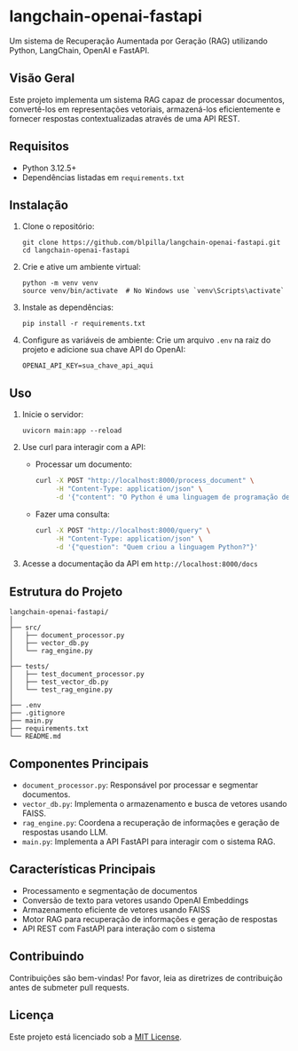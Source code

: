 # langchain-openai-fastapi

Um sistema de Recuperação Aumentada por Geração (RAG) utilizando Python, LangChain, OpenAI e FastAPI.

## Visão Geral

Este projeto implementa um sistema RAG capaz de processar documentos, convertê-los em representações vetoriais, armazená-los eficientemente e fornecer respostas contextualizadas através de uma API REST.

## Requisitos

- Python 3.12.5+
- Dependências listadas em `requirements.txt`

## Instalação

1. Clone o repositório:
   ```
   git clone https://github.com/blpilla/langchain-openai-fastapi.git
   cd langchain-openai-fastapi
   ```

2. Crie e ative um ambiente virtual:
   ```
   python -m venv venv
   source venv/bin/activate  # No Windows use `venv\Scripts\activate`
   ```

3. Instale as dependências:
   ```
   pip install -r requirements.txt
   ```

4. Configure as variáveis de ambiente:
   Crie um arquivo `.env` na raiz do projeto e adicione sua chave API do OpenAI:
   ```
   OPENAI_API_KEY=sua_chave_api_aqui
   ```

## Uso

1. Inicie o servidor:
   ```
   uvicorn main:app --reload
   ```

2. Use curl para interagir com a API:

   - Processar um documento:
     ```bash
     curl -X POST "http://localhost:8000/process_document" \
          -H "Content-Type: application/json" \
          -d '{"content": "O Python é uma linguagem de programação de alto nível, interpretada de script, imperativa, orientada a objetos, funcional, de tipagem dinâmica e forte. Foi lançada por Guido van Rossum em 1991."}'
     ```

   - Fazer uma consulta:
     ```bash
     curl -X POST "http://localhost:8000/query" \
          -H "Content-Type: application/json" \
          -d '{"question": "Quem criou a linguagem Python?"}'
     ```

3. Acesse a documentação da API em `http://localhost:8000/docs`

## Estrutura do Projeto

```
langchain-openai-fastapi/
│
├── src/
│   ├── document_processor.py
│   ├── vector_db.py
│   └── rag_engine.py
│
├── tests/
│   ├── test_document_processor.py
│   ├── test_vector_db.py
│   └── test_rag_engine.py
│
├── .env
├── .gitignore
├── main.py
├── requirements.txt
└── README.md
```

## Componentes Principais

- `document_processor.py`: Responsável por processar e segmentar documentos.
- `vector_db.py`: Implementa o armazenamento e busca de vetores usando FAISS.
- `rag_engine.py`: Coordena a recuperação de informações e geração de respostas usando LLM.
- `main.py`: Implementa a API FastAPI para interagir com o sistema RAG.

## Características Principais

- Processamento e segmentação de documentos
- Conversão de texto para vetores usando OpenAI Embeddings
- Armazenamento eficiente de vetores usando FAISS
- Motor RAG para recuperação de informações e geração de respostas
- API REST com FastAPI para interação com o sistema

## Contribuindo

Contribuições são bem-vindas! Por favor, leia as diretrizes de contribuição antes de submeter pull requests.

## Licença

Este projeto está licenciado sob a [MIT License](https://opensource.org/licenses/MIT).
